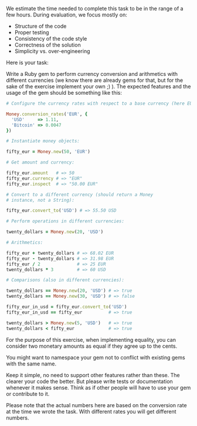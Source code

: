 
We estimate the time needed to complete this task to be in the range of a few hours. During evaluation, we focus mostly on:

- Structure of the code
- Proper testing
- Consistency of the code style
- Correctness of the solution
- Simplicity vs. over-engineering

Here is your task:

Write a Ruby gem to perform currency conversion and arithmetics with different currencies (we know there are already gems for that, but for the sake of the exercise implement your own ;) ). The expected features and the usage of the gem should be something like this:

```ruby
# Configure the currency rates with respect to a base currency (here EUR):

Money.conversion_rates('EUR', {
  'USD'     => 1.11,
  'Bitcoin' => 0.0047
})

# Instantiate money objects:

fifty_eur = Money.new(50, 'EUR')

# Get amount and currency:

fifty_eur.amount   # => 50
fifty_eur.currency # => "EUR"
fifty_eur.inspect  # => "50.00 EUR"

# Convert to a different currency (should return a Money
# instance, not a String):

fifty_eur.convert_to('USD') # => 55.50 USD

# Perform operations in different currencies:

twenty_dollars = Money.new(20, 'USD')

# Arithmetics:

fifty_eur + twenty_dollars # => 68.02 EUR
fifty_eur - twenty_dollars # => 31.98 EUR
fifty_eur / 2              # => 25 EUR
twenty_dollars * 3         # => 60 USD

# Comparisons (also in different currencies):

twenty_dollars == Money.new(20, 'USD') # => true
twenty_dollars == Money.new(30, 'USD') # => false

fifty_eur_in_usd = fifty_eur.convert_to('USD')
fifty_eur_in_usd == fifty_eur          # => true

twenty_dollars > Money.new(5, 'USD')   # => true
twenty_dollars < fifty_eur             # => true
```

For the purpose of this exercise, when implementing equality, you can consider two monetary amounts as equal if they agree up to the cents.

You might want to namespace your gem not to conflict with existing gems with the same name.

Keep it simple, no need to support other features rather than these. The clearer your code the better. But please write tests or documentation whenever it makes sense. Think as if other people will have to use your gem or contribute to it.

Please note that the actual numbers here are based on the conversion rate at the time we wrote the task. With different rates you will get different numbers.
